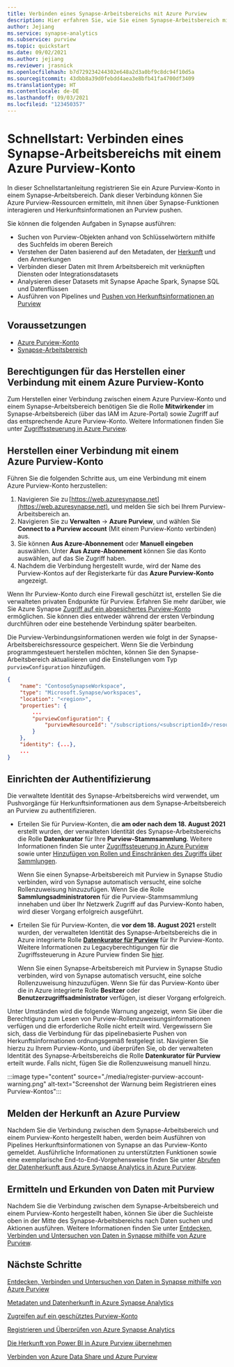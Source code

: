 ```yaml
---
title: Verbinden eines Synapse-Arbeitsbereichs mit Azure Purview 
description: Hier erfahren Sie, wie Sie einen Synapse-Arbeitsbereich mit einem Azure Purview-Konto verbinden.
author: Jejiang
ms.service: synapse-analytics
ms.subservice: purview
ms.topic: quickstart
ms.date: 09/02/2021
ms.author: jejiang
ms.reviewer: jrasnick
ms.openlocfilehash: b7d729234244302e648a2d3a0bf9c8dc94f10d5a
ms.sourcegitcommit: 43dbb8a39d0febdd4aea3e8bfb41fa4700df3409
ms.translationtype: HT
ms.contentlocale: de-DE
ms.lasthandoff: 09/03/2021
ms.locfileid: "123450357"
---
```

# <a name="quickstartconnect-a-synapse-workspace-to-an-azure-purview-account"></a>Schnellstart: Verbinden eines Synapse-Arbeitsbereichs mit einem Azure Purview-Konto

In dieser Schnellstartanleitung registrieren Sie ein Azure Purview-Konto in einem Synapse-Arbeitsbereich. Dank dieser Verbindung können Sie Azure Purview-Ressourcen ermitteln, mit ihnen über Synapse-Funktionen interagieren und Herkunftsinformationen an Purview pushen.

Sie können die folgenden Aufgaben in Synapse ausführen:
- Suchen von Purview-Objekten anhand von Schlüsselwörtern mithilfe des Suchfelds im oberen Bereich 
- Verstehen der Daten basierend auf den Metadaten, der [Herkunft](../../purview/catalog-lineage-user-guide.md) und den Anmerkungen 
- Verbinden dieser Daten mit Ihrem Arbeitsbereich mit verknüpften Diensten oder Integrationsdatasets 
- Analysieren dieser Datasets mit Synapse Apache Spark, Synapse SQL und Datenflüssen 
- Ausführen von Pipelines und [Pushen von Herkunftsinformationen an Purview](../../purview/how-to-lineage-azure-synapse-analytics.md)

## <a name="prerequisites"></a>Voraussetzungen 
- [Azure Purview-Konto](../../purview/create-catalog-portal.md) 
- [Synapse-Arbeitsbereich](../quickstart-create-workspace.md) 

## <a name="permissions-for-connecting-an-azure-purview-account"></a>Berechtigungen für das Herstellen einer Verbindung mit einem Azure Purview-Konto 

Zum Herstellen einer Verbindung zwischen einem Azure Purview-Konto und einem Synapse-Arbeitsbereich benötigen Sie die Rolle **Mitwirkender** im Synapse-Arbeitsbereich (über das IAM im Azure-Portal) sowie Zugriff auf das entsprechende Azure Purview-Konto. Weitere Informationen finden Sie unter [Zugriffssteuerung in Azure Purview](../../purview/catalog-permissions.md).

## <a name="connect-an-azure-purview-account"></a>Herstellen einer Verbindung mit einem Azure Purview-Konto  

Führen Sie die folgenden Schritte aus, um eine Verbindung mit einem Azure Purview-Konto herzustellen:

1. Navigieren Sie zu [https://web.azuresynapse.net](https://web.azuresynapse.net), und melden Sie sich bei Ihrem Purview-Arbeitsbereich an. 
2. Navigieren Sie zu **Verwalten** -> **Azure Purview**, und wählen Sie **Connect to a Purview account** (Mit einem Purview-Konto verbinden) aus.
3. Sie können **Aus Azure-Abonnement** oder **Manuell eingeben** auswählen. Unter **Aus Azure-Abonnement** können Sie das Konto auswählen, auf das Sie Zugriff haben.
4. Nachdem die Verbindung hergestellt wurde, wird der Name des Purview-Kontos auf der Registerkarte für das **Azure Purview-Konto** angezeigt. 

Wenn Ihr Purview-Konto durch eine Firewall geschützt ist, erstellen Sie die verwalteten privaten Endpunkte für Purview. Erfahren Sie mehr darüber, wie Sie Azure Synapse [Zugriff auf ein abgesichertes Purview-Konto](how-to-access-secured-purview-account.md) ermöglichen. Sie können dies entweder während der ersten Verbindung durchführen oder eine bestehende Verbindung später bearbeiten.

Die Purview-Verbindungsinformationen werden wie folgt in der Synapse-Arbeitsbereichsressource gespeichert. Wenn Sie die Verbindung programmgesteuert herstellen möchten, können Sie den Synapse-Arbeitsbereich aktualisieren und die Einstellungen vom Typ `purviewConfiguration` hinzufügen.

```json
{
    "name": "ContosoSynapseWorkspace",
    "type": "Microsoft.Synapse/workspaces",
    "location": "<region>",
    "properties": {
        ...
        "purviewConfiguration": {
            "purviewResourceId": "/subscriptions/<subscriptionId>/resourceGroups/<resourceGroupname>/providers/Microsoft.Purview/accounts/<PurviewAccountName>"
        }
    },
    "identity": {...},
    ...
}
```

## <a name="set-up-authentication"></a>Einrichten der Authentifizierung

Die verwaltete Identität des Synapse-Arbeitsbereichs wird verwendet, um Pushvorgänge für Herkunftsinformationen aus dem Synapse-Arbeitsbereich an Purview zu authentifizieren.

- Erteilen Sie für Purview-Konten, die **am oder nach dem 18. August 2021** erstellt wurden, der verwalteten Identität des Synapse-Arbeitsbereichs die Rolle **Datenkurator** für Ihre **Purview-Stammsammlung**. Weitere Informationen finden Sie unter [Zugriffssteuerung in Azure Purview](../../purview/catalog-permissions.md) sowie unter [Hinzufügen von Rollen und Einschränken des Zugriffs über Sammlungen](../../purview/how-to-create-and-manage-collections.md#add-roles-and-restrict-access-through-collections).

    Wenn Sie einen Synapse-Arbeitsbereich mit Purview in Synapse Studio verbinden, wird von Synapse automatisch versucht, eine solche Rollenzuweisung hinzuzufügen. Wenn Sie die Rolle **Sammlungsadministratoren** für die Purview-Stammsammlung innehaben und über Ihr Netzwerk Zugriff auf das Purview-Konto haben, wird dieser Vorgang erfolgreich ausgeführt.

- Erteilen Sie für Purview-Konten, die **vor dem 18. August 2021** erstellt wurden, der verwalteten Identität des Synapse-Arbeitsbereichs die in Azure integrierte Rolle [**Datenkurator für Purview**](../../role-based-access-control/built-in-roles.md#purview-data-curator) für Ihr Purview-Konto. Weitere Informationen zu Legacyberechtigungen für die Zugriffssteuerung in Azure Purview finden Sie [hier](../../purview/catalog-permissions.md#legacy-permission-guide).

    Wenn Sie einen Synapse-Arbeitsbereich mit Purview in Synapse Studio verbinden, wird von Synapse automatisch versucht, eine solche Rollenzuweisung hinzuzufügen. Wenn Sie für das Purview-Konto über die in Azure integrierte Rolle **Besitzer** oder **Benutzerzugriffsadministrator** verfügen, ist dieser Vorgang erfolgreich.

Unter Umständen wird die folgende Warnung angezeigt, wenn Sie über die Berechtigung zum Lesen von Purview-Rollenzuweisungsinformationen verfügen und die erforderliche Rolle nicht erteilt wird. Vergewissern Sie sich, dass die Verbindung für das pipelinebasierte Pushen von Herkunftsinformationen ordnungsgemäß festgelegt ist. Navigieren Sie hierzu zu Ihrem Purview-Konto, und überprüfen Sie, ob der verwalteten Identität des Synapse-Arbeitsbereichs die Rolle **Datenkurator für Purview** erteilt wurde. Falls nicht, fügen Sie die Rollenzuweisung manuell hinzu.

:::image type="content" source="./media/register-purview-account-warning.png" alt-text="Screenshot der Warnung beim Registrieren eines Purview-Kontos":::

## <a name="report-lineage-to-azure-purview"></a>Melden der Herkunft an Azure Purview

Nachdem Sie die Verbindung zwischen dem Synapse-Arbeitsbereich und einem Purview-Konto hergestellt haben, werden beim Ausführen von Pipelines Herkunftsinformationen von Synapse an das Purview-Konto gemeldet. Ausführliche Informationen zu unterstützten Funktionen sowie eine exemplarische End-to-End-Vorgehensweise finden Sie unter [Abrufen der Datenherkunft aus Azure Synapse Analytics in Azure Purview](../../purview/how-to-lineage-azure-synapse-analytics.md).

## <a name="discover-and-explore-data-using-purview"></a>Ermitteln und Erkunden von Daten mit Purview

Nachdem Sie die Verbindung zwischen dem Synapse-Arbeitsbereich und einem Purview-Konto hergestellt haben, können Sie über die Suchleiste oben in der Mitte des Synapse-Arbeitsbereichs nach Daten suchen und Aktionen ausführen. Weitere Informationen finden Sie unter [Entdecken, Verbinden und Untersuchen von Daten in Synapse mithilfe von Azure Purview](how-to-discover-connect-analyze-azure-purview.md).

## <a name="nextsteps"></a>Nächste Schritte 

[Entdecken, Verbinden und Untersuchen von Daten in Synapse mithilfe von Azure Purview](how-to-discover-connect-analyze-azure-purview.md)

[Metadaten und Datenherkunft in Azure Synapse Analytics](../../purview/how-to-lineage-azure-synapse-analytics.md)

[Zugreifen auf ein geschütztes Purview-Konto](how-to-access-secured-purview-account.md)

[Registrieren und Überprüfen von Azure Synapse Analytics](../../purview/register-scan-azure-synapse-analytics.md)

[Die Herkunft von Power BI in Azure Purview übernehmen](../../purview/how-to-lineage-powerbi.md)

[Verbinden von Azure Data Share und Azure Purview](../../purview/how-to-link-azure-data-share.md)